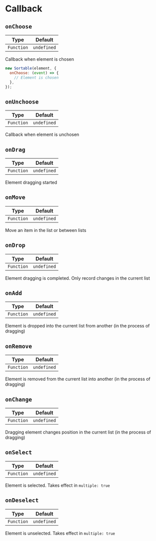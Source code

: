 # Callback

## `onChoose`

| **Type**   | **Default** |
| ---------- | ----------- |
| `Function` | `undefined` |

Callback when element is chosen

```js
new Sortable(element, {
  onChoose: (event) => {
    // Element is chosen
  },
});
```

## `onUnchoose`

| **Type**   | **Default** |
| ---------- | ----------- |
| `Function` | `undefined` |

Callback when element is unchosen

## `onDrag`

| **Type**   | **Default** |
| ---------- | ----------- |
| `Function` | `undefined` |

Element dragging started

## `onMove`

| **Type**   | **Default** |
| ---------- | ----------- |
| `Function` | `undefined` |

Move an item in the list or between lists

## `onDrop`

| **Type**   | **Default** |
| ---------- | ----------- |
| `Function` | `undefined` |

Element dragging is completed. Only record changes in the current list

## `onAdd`

| **Type**   | **Default** |
| ---------- | ----------- |
| `Function` | `undefined` |

Element is dropped into the current list from another (in the process of dragging)

## `onRemove`

| **Type**   | **Default** |
| ---------- | ----------- |
| `Function` | `undefined` |

Element is removed from the current list into another (in the process of dragging)

## `onChange`

| **Type**   | **Default** |
| ---------- | ----------- |
| `Function` | `undefined` |

Dragging element changes position in the current list (in the process of dragging)

## `onSelect`

| **Type**   | **Default** |
| ---------- | ----------- |
| `Function` | `undefined` |

Element is selected. Takes effect in `multiple: true`

## `onDeselect`

| **Type**   | **Default** |
| ---------- | ----------- |
| `Function` | `undefined` |

Element is unselected. Takes effect in `multiple: true`
